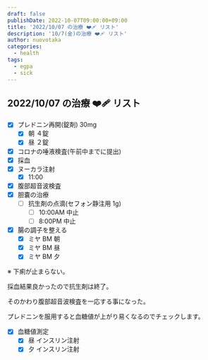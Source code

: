 ```yaml
---
draft: false
publishDate: 2022-10-07T09:00:00+09:00
title: '2022/10/07 の治療 ❤️‍🩹 リスト'
description: '10/7(金)の治療 ❤️‍🩹 リスト'
author: nuovotaka
categories:
  - health
tags:
  - egpa
  - sick
---
```


## 2022/10/07 の治療 ❤️‍🩹 リスト

- [x] プレドニン再開(錠剤) 30mg
  - [x] 朝 ４錠
  - [x] 昼 ２錠
- [x] コロナの唾液検査(午前中までに提出)
- [x] 採血
- [x] ヌーカラ注射
  - [x] 11:00
- [x] 腹部超音波検査
- [x] 胆嚢の治療
  - [ ] 抗生剤の点滴(セフォン静注用 1g)
    - [ ] 10:00AM 中止
    - [ ] 8:00PM 中止
- [x] 腸の調子を整える
  - [x] ミヤ BM 朝
  - [x] ミヤ BM 昼
  - [x] ミヤ BM 夕

※ 下痢が止まらない。

採血結果良かったので抗生剤は終了。

そのかわり腹部超音波検査を一応する事になった。

プレドニンを服用すると血糖値が上がり易くなるのでチェックします。

- [x] 血糖値測定
  - [x] 昼 インスリン注射
  - [x] 夕 インスリン注射

